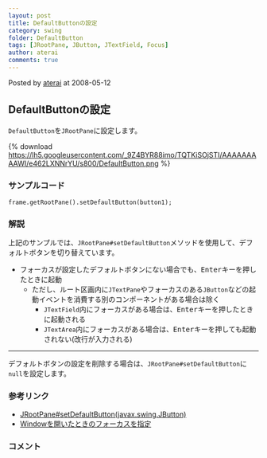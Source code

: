```yaml
---
layout: post
title: DefaultButtonの設定
category: swing
folder: DefaultButton
tags: [JRootPane, JButton, JTextField, Focus]
author: aterai
comments: true
---
```


Posted by [aterai](http://terai.xrea.jp/aterai.html) at 2008-05-12

## DefaultButtonの設定
`DefaultButton`を`JRootPane`に設定します。


{% download https://lh5.googleusercontent.com/_9Z4BYR88imo/TQTKiSOjSTI/AAAAAAAAAWI/e462LXNNrYU/s800/DefaultButton.png %}

### サンプルコード
<pre class="prettyprint"><code>frame.getRootPane().setDefaultButton(button1);
</code></pre>

### 解説
上記のサンプルでは、`JRootPane#setDefaultButton`メソッドを使用して、デフォルトボタンを切り替えています。

- フォーカスが設定したデフォルトボタンにない場合でも、<kbd>Enter</kbd>キーを押したときに起動
    - ただし、ルート区画内に`JTextPane`やフォーカスのある`JButton`などの起動イベントを消費する別のコンポーネントがある場合は除く
        - `JTextField`内にフォーカスがある場合は、<kbd>Enter</kbd>キーを押したときに起動される
        - `JTextArea`内にフォーカスがある場合は、<kbd>Enter</kbd>キーを押しても起動されない(改行が入力される)

<!-- dummy comment line for breaking list -->

- - - -
デフォルトボタンの設定を削除する場合は、`JRootPane#setDefaultButton`に`null`を設定します。

### 参考リンク
- [JRootPane#setDefaultButton(javax.swing.JButton)](http://docs.oracle.com/javase/jp/6/api/javax/swing/JRootPane.html#setDefaultButton%28javax.swing.JButton%29)
- [Windowを開いたときのフォーカスを指定](http://terai.xrea.jp/Swing/DefaultFocus.html)

<!-- dummy comment line for breaking list -->

### コメント

